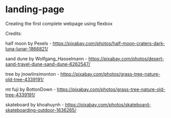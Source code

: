 # landing-page
Creating the first complete webpage using flexbox

Credits:

half moon by Pexels - https://pixabay.com/photos/half-moon-craters-dark-luna-lunar-1866821/

sand dune by Wolfgang_Hasselmann - https://pixabay.com/photos/desert-sand-travel-dune-sand-dune-6262547/

tree by jnowlinsimonton - https://pixabay.com/photos/grass-tree-nature-old-tree-4339191/

mt fuji by BottonDown - https://pixabay.com/photos/grass-tree-nature-old-tree-4339191/

skateboard by khoahuynh - https://pixabay.com/photos/skateboard-skateboarding-outdoor-1636265/